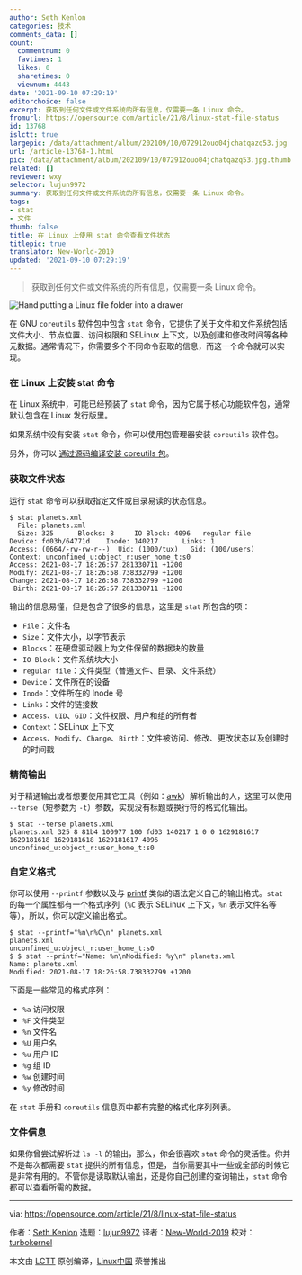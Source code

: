 ```yaml
---
author: Seth Kenlon
categories: 技术
comments_data: []
count:
  commentnum: 0
  favtimes: 1
  likes: 0
  sharetimes: 0
  viewnum: 4443
date: '2021-09-10 07:29:19'
editorchoice: false
excerpt: 获取到任何文件或文件系统的所有信息，仅需要一条 Linux 命令。
fromurl: https://opensource.com/article/21/8/linux-stat-file-status
id: 13768
islctt: true
largepic: /data/attachment/album/202109/10/072912ouo04jchatqazq53.jpg
url: /article-13768-1.html
pic: /data/attachment/album/202109/10/072912ouo04jchatqazq53.jpg.thumb.jpg
related: []
reviewer: wxy
selector: lujun9972
summary: 获取到任何文件或文件系统的所有信息，仅需要一条 Linux 命令。
tags:
- stat
- 文件
thumb: false
title: 在 Linux 上使用 stat 命令查看文件状态
titlepic: true
translator: New-World-2019
updated: '2021-09-10 07:29:19'
---
```



> 
> 获取到任何文件或文件系统的所有信息，仅需要一条 Linux 命令。
> 
> 
> 


![](/data/attachment/album/202109/10/072912ouo04jchatqazq53.jpg "Hand putting a Linux file folder into a drawer")


在 GNU `coreutils` 软件包中包含 `stat` 命令，它提供了关于文件和文件系统包括文件大小、节点位置、访问权限和 SELinux 上下文，以及创建和修改时间等各种元数据。通常情况下，你需要多个不同命令获取的信息，而这一个命令就可以实现。


### 在 Linux 上安装 stat 命令


在 Linux 系统中，可能已经预装了 `stat` 命令，因为它属于核心功能软件包，通常默认包含在 Linux 发行版里。


如果系统中没有安装 `stat` 命令，你可以使用包管理器安装 `coreutils` 软件包。


另外，你可以 [通过源码编译安装 coreutils 包](https://www.gnu.org/software/coreutils/)。


### 获取文件状态


运行 `stat` 命令可以获取指定文件或目录易读的状态信息。



```
$ stat planets.xml
  File: planets.xml
  Size: 325      Blocks: 8     IO Block: 4096   regular file
Device: fd03h/64771d    Inode: 140217      Links: 1
Access: (0664/-rw-rw-r--)  Uid: (1000/tux)   Gid: (100/users)
Context: unconfined_u:object_r:user_home_t:s0
Access: 2021-08-17 18:26:57.281330711 +1200
Modify: 2021-08-17 18:26:58.738332799 +1200
Change: 2021-08-17 18:26:58.738332799 +1200
 Birth: 2021-08-17 18:26:57.281330711 +1200

```

输出的信息易懂，但是包含了很多的信息，这里是 `stat` 所包含的项：


* `File`：文件名
* `Size`：文件大小，以字节表示
* `Blocks`：在硬盘驱动器上为文件保留的数据块的数量
* `IO Block`：文件系统块大小
* `regular file`：文件类型（普通文件、目录、文件系统）
* `Device`：文件所在的设备
* `Inode`：文件所在的 Inode 号
* `Links`：文件的链接数
* `Access`、`UID`、`GID`：文件权限、用户和组的所有者
* `Context`：SELinux 上下文
* `Access`、`Modify`、`Change`、`Birth`：文件被访问、修改、更改状态以及创建时的时间戳


### 精简输出


对于精通输出或者想要使用其它工具（例如：[awk](https://opensource.com/article/20/9/awk-ebook)）解析输出的人，这里可以使用 `--terse`（短参数为 `-t`）参数，实现没有标题或换行符的格式化输出。



```
$ stat --terse planets.xml
planets.xml 325 8 81b4 100977 100 fd03 140217 1 0 0 1629181617 1629181618 1629181618 1629181617 4096 unconfined_u:object_r:user_home_t:s0

```

### 自定义格式


你可以使用 `--printf` 参数以及与 [printf](https://opensource.com/article/20/8/printf) 类似的语法定义自己的输出格式。`stat` 的每一个属性都有一个格式序列（`%C` 表示 SELinux 上下文，`%n` 表示文件名等等），所以，你可以定义输出格式。



```
$ stat --printf="%n\n%C\n" planets.xml
planets.xml
unconfined_u:object_r:user_home_t:s0
$ $ stat --printf="Name: %n\nModified: %y\n" planets.xml
Name: planets.xml
Modified: 2021-08-17 18:26:58.738332799 +1200

```

下面是一些常见的格式序列：


* `%a` 访问权限
* `%F` 文件类型
* `%n` 文件名
* `%U` 用户名
* `%u` 用户 ID
* `%g` 组 ID
* `%w` 创建时间
* `%y` 修改时间


在 `stat` 手册和 `coreutils` 信息页中都有完整的格式化序列列表。


### 文件信息


如果你曾尝试解析过 `ls -l` 的输出，那么，你会很喜欢 `stat` 命令的灵活性。你并不是每次都需要 `stat` 提供的所有信息，但是，当你需要其中一些或全部的时候它是非常有用的。不管你是读取默认输出，还是你自己创建的查询输出，`stat` 命令都可以查看所需的数据。




---


via: <https://opensource.com/article/21/8/linux-stat-file-status>


作者：[Seth Kenlon](https://opensource.com/users/seth) 选题：[lujun9972](https://github.com/lujun9972) 译者：[New-World-2019](https://github.com/New-World-2019) 校对：[turbokernel](https://github.com/turbokernel)


本文由 [LCTT](https://github.com/LCTT/TranslateProject) 原创编译，[Linux中国](https://linux.cn/) 荣誉推出